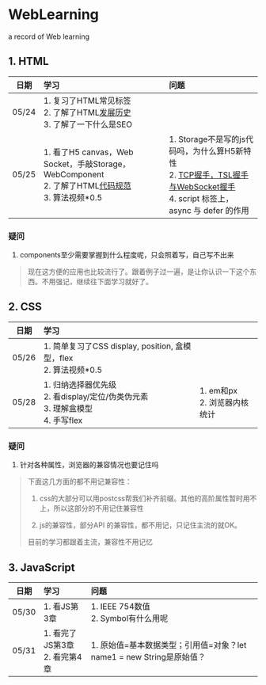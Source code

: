 # WebLearning

a record of Web learning

## 1. HTML

| 日期    | 学习                                                                                                                                   | 问题                                                                                                                                             |
|:-----:|:------------------------------------------------------------------------------------------------------------------------------------ |:---------------------------------------------------------------------------------------------------------------------------------------------- |
| 05/24 | 1. 复习了HTML常见标签<br/>2. 了解了HTML[发展历史](https://developer.mozilla.org/zh-CN/docs/Glossary/HTML)<br/>3. 了解了一下什么是SEO                       |                                                                                                                                                |
| 05/25 | 1. 看了H5 canvas，Web Socket，手敲Storage，WebComponent<br/>2. 了解了HTML[代码规范](https://www.runoob.com/html/html5-syntax.html)<br/>3. 算法视频*0.5 | 1. Storage不是写的js代码吗，为什么算H5新特性<br/>2. [TCP握手，TSL握手与WebSocket握手](https://juejin.cn/post/6844904132071948295)<br/>4. script 标签上，async 与 defer 的作用 |

### 疑问

1. components至少需要掌握到什么程度呢，只会照着写，自己写不出来

> 现在这方便的应用也比较流行了。跟着例子过一遍，是让你认识一下这个东西。不用强记，继续往下面学习就好了。

## 2. CSS

| 日期    | 学习                                                              |                         |
|:-----:|:--------------------------------------------------------------- |:----------------------- |
| 05/26 | 1. 简单复习了CSS display, position, 盒模型，flex<br/>2. 算法视频*0.5         |                         |
| 05/28 | 1. 归纳选择器优先级<br/>2. 看display/定位/伪类伪元素<br/>3. 理解盒模型<br/>4. 手写flex | 1. em和px<br/>2. 浏览器内核统计 |

### 疑问

1. 针对各种属性，浏览器的兼容情况也要记住吗

> 下面这几方面的都不用记兼容性：
> 
> 1. css的大部分可以用postcss帮我们补齐前缀。其他的高阶属性暂时用不上，所以这部分的不用记住兼容性
> 
> 2. js的兼容性，部分API 的兼容性，都不用记，只记住主流的就OK。
> 
> 目前的学习都跟着主流，兼容性不用记忆

## 3. JavaScript

| 日期    | 学习                       | 问题                                                    |
|:-----:|:------------------------ |:----------------------------------------------------- |
| 05/30 | 1. 看JS第3章                | 1. IEEE 754数值<br/>2. Symbol有什么用呢<br/>                 |
| 05/31 | 1. 看完了JS第3章<br/>2. 看完第4章 | 1. 原始值=基本数据类型；引用值=对象？let name1 = new String是原始值？<br/> |
